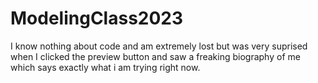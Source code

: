 # ModelingClass2023
I know nothing about code and am extremely lost but was very suprised when I clicked the preview button and saw a freaking biography of me which says exactly what i am trying right now.
